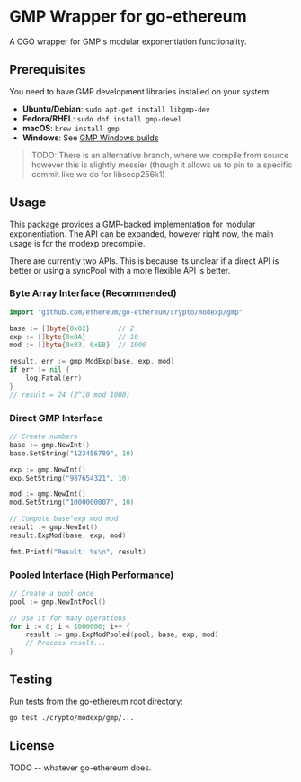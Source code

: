 # GMP Wrapper for go-ethereum

A CGO wrapper for GMP's modular exponentiation functionality.

## Prerequisites

You need to have GMP development libraries installed on your system:

- **Ubuntu/Debian**: `sudo apt-get install libgmp-dev`
- **Fedora/RHEL**: `sudo dnf install gmp-devel`
- **macOS**: `brew install gmp`
- **Windows**: See [GMP Windows builds](https://gmplib.org/)

> TODO: There is an alternative branch, where we compile from source however this is slightly messier (though it allows us to pin to a specific commit like we do for libsecp256k1)

## Usage

This package provides a GMP-backed implementation for modular exponentiation. The API can be expanded, however right now, the main usage is for the modexp precompile.

There are currently two APIs. This is because its unclear if a direct API is better or using a syncPool with a more flexible API is better.

### Byte Array Interface (Recommended)

```go
import "github.com/ethereum/go-ethereum/crypto/modexp/gmp"

base := []byte{0x02}       // 2
exp := []byte{0x0A}        // 10  
mod := []byte{0x03, 0xE8}  // 1000

result, err := gmp.ModExp(base, exp, mod)
if err != nil {
    log.Fatal(err)
}
// result = 24 (2^10 mod 1000)
```

### Direct GMP Interface

```go
// Create numbers
base := gmp.NewInt()
base.SetString("123456789", 10)

exp := gmp.NewInt()
exp.SetString("987654321", 10)

mod := gmp.NewInt()
mod.SetString("1000000007", 10)

// Compute base^exp mod mod
result := gmp.NewInt()
result.ExpMod(base, exp, mod)

fmt.Printf("Result: %s\n", result)
```

### Pooled Interface (High Performance)

```go
// Create a pool once
pool := gmp.NewIntPool()

// Use it for many operations
for i := 0; i < 1000000; i++ {
    result := gmp.ExpModPooled(pool, base, exp, mod)
    // Process result...
}
```

## Testing

Run tests from the go-ethereum root directory:

```bash
go test ./crypto/modexp/gmp/...
```

## License

TODO -- whatever go-ethereum does.
